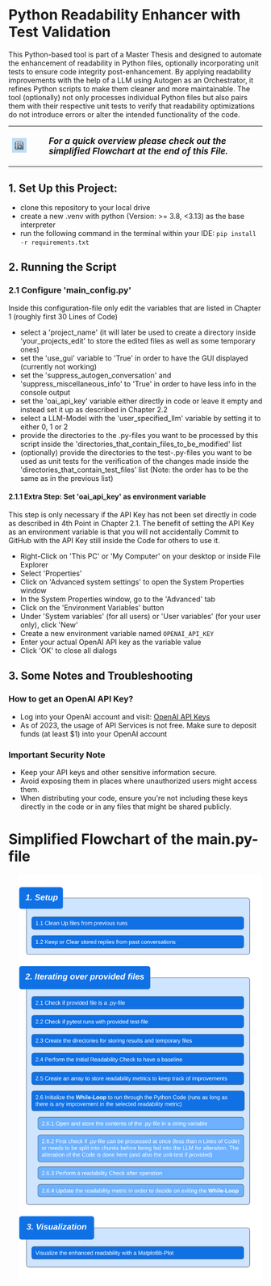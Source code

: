 # Python Readability Enhancer with Test Validation

This Python-based tool is part of a Master Thesis and designed to automate the enhancement of readability in Python files, 
optionally incorporating unit tests to ensure code integrity post-enhancement.
By applying readability improvements with the help of a LLM using Autogen as an Orchestrator, it refines Python scripts to make them cleaner and more maintainable. 
The tool (optionally) not only processes individual Python files but also pairs them with their respective unit tests 
to verify that readability optimizations do not introduce errors or alter the intended functionality of the code. 

<table>
  <tr>
    <td align="center" valign="middle"><img src="images/logo.png" alt="Project Logo" width="60"></td>
    <td><p style="font-size:17px; margin-left:30px; margin-right:30px;"><strong><em>
    For a quick overview please check out the simplified Flowchart at the end of this File.
    </em></strong></p></td>
  </tr>
</table>


## 1. Set Up this Project:
- clone this repository to your local drive
- create a new .venv with python (Version: >= 3.8, <3.13) as the base interpreter 
- run the following command in the terminal within your IDE: `pip install -r requirements.txt`

## 2. Running the Script

### 2.1 Configure 'main_config.py'
Inside this configuration-file only edit the variables that are listed in Chapter 1 (roughly first 30 Lines of Code)
- select a 'project_name' (it will later be used to create a directory inside 'your_projects_edit' to store the edited files as well 
as some temporary ones)
- set the 'use_gui' variable to 'True' in order to have the GUI displayed (currently not working)
- set the 'suppress_autogen_conversation' and 'suppress_miscellaneous_info' to 'True' in order to have less info in the console output
- set the 'oai_api_key' variable either directly in code or leave it empty and instead set it up as described in Chapter 2.2
- select a LLM-Model with the 'user_specified_llm' variable by setting it to either 0, 1 or 2
- provide the directories to the .py-files you want to be processed by this script inside the 
'directories_that_contain_files_to_be_modified' list
- (optionally) provide the directories to the test-.py-files you want to be used as unit tests for the verification 
of the changes made inside the 'directories_that_contain_test_files' list (Note: the order has to be the same as in the previous list)

#### 2.1.1 Extra Step: Set 'oai_api_key' as environment variable
This step is only necessary if the API Key has not been set directly in code as described in 4th Point in Chapter 2.1. 
The benefit of setting the API Key as an environment variable is that you will not accidentally Commit to GitHub with the API Key still
inside the Code for others to use it.
- Right-Click on 'This PC' or 'My Computer' on your desktop or inside File Explorer
- Select 'Properties'
- Click on 'Advanced system settings' to open the System Properties window
- In the System Properties window, go to the 'Advanced' tab
- Click on the 'Environment Variables' button
- Under 'System variables' (for all users) or 'User variables' (for your user only), click 'New'
- Create a new environment variable named `OPENAI_API_KEY`
- Enter your actual OpenAI API key as the variable value
- Click 'OK' to close all dialogs

## 3. Some Notes and Troubleshooting
### How to get an OpenAI API Key?
- Log into your OpenAI account and visit: [OpenAI API Keys](https://platform.openai.com/account/api-keys)
- As of 2023, the usage of API Services is not free. Make sure to deposit funds (at least $1) into your OpenAI account

### Important Security Note
- Keep your API keys and other sensitive information secure.
- Avoid exposing them in places where unauthorized users might access them.
- When distributing your code, ensure you're not including these keys directly in the code or in any files that might be shared publicly.

# Simplified Flowchart of the main.py-file
<p align="left" style="margin-left: 20px;">
  <img src="images/Flowchart.png" alt="Project Logo" width="850">
</p>
